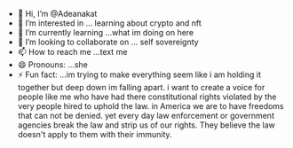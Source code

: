 - 👋 Hi, I’m @Adeanakat
- 👀 I’m interested in ... learning about crypto and nft
- 🌱 I’m currently learning ...what im doing on here
- 💞️ I’m looking to collaborate on ... self sovereignty 
- 📫 How to reach me ...text me
- 😄 Pronouns: ...she
- ⚡ Fun fact: ...im trying to make everything seem like i am holding it together but deep down im falling apart.
i want to create a voice for people like me who have had there constitutional rights violated by the very people hired to uphold the law. in America  we are to have freedoms that can not be denied. yet every day law enforcement or government agencies break the law and strip us of our rights. They believe the law doesn't apply to them with their immunity. 
<!---
Adeanakat/Adeanakat is a ✨ special ✨ repository because its `README.md` (this file) appears on your GitHub profile.
You can click the Preview link to take a look at your changes.
--->
